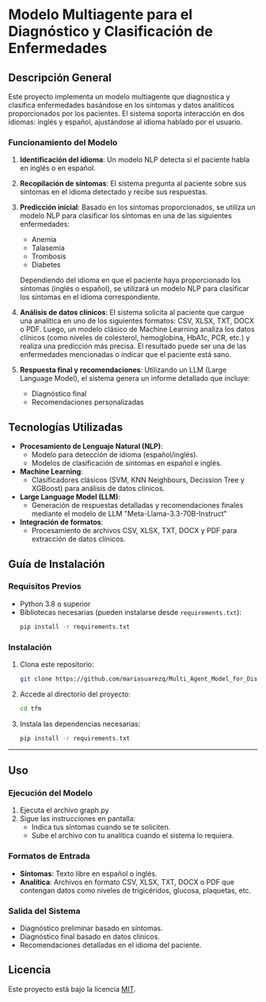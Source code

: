 # Modelo Multiagente para el Diagnóstico y Clasificación de Enfermedades

## Descripción General
Este proyecto implementa un modelo multiagente que diagnostica y clasifica enfermedades basándose en los síntomas y datos analíticos proporcionados por los pacientes. El sistema soporta interacción en dos idiomas: inglés y español, ajustándose al idioma hablado por el usuario.

### Funcionamiento del Modelo
1. **Identificación del idioma**: Un modelo NLP detecta si el paciente habla en inglés o en español.
2. **Recopilación de síntomas**: El sistema pregunta al paciente sobre sus síntomas en el idioma detectado y recibe sus respuestas.
3. **Predicción inicial**: Basado en los síntomas proporcionados, se utiliza un modelo NLP para clasificar los síntomas en una de las siguientes enfermedades:
   - Anemia
   - Talasemia
   - Trombosis
   - Diabetes

    Dependiendo del idioma en que el paciente haya proporcionado los síntomas (inglés o español), se utilizará un modelo NLP para clasificar los síntomas en el idioma correspondiente.

4. **Análisis de datos clínicos**: El sistema solicita al paciente que cargue una analítica en uno de los siguientes formatos: CSV, XLSX, TXT, DOCX o PDF. Luego, un modelo clásico de Machine Learning analiza los datos clínicos (como niveles de colesterol, hemoglobina, HbA1c, PCR, etc.) y realiza una predicción más precisa. El resultado puede ser una de las enfermedades mencionadas o indicar que el paciente está sano.

5. **Respuesta final y recomendaciones**: Utilizando un LLM (Large Language Model), el sistema genera un informe detallado que incluye:
   - Diagnóstico final
   - Recomendaciones personalizadas


## Tecnologías Utilizadas
- **Procesamiento de Lenguaje Natural (NLP)**:
  - Modelo para detección de idioma (español/inglés).
  - Modelos de clasificación de síntomas en español e inglés.
- **Machine Learning**:
  - Clasificadores clásicos (SVM, KNN Neighbours, Decission Tree y XGBoost) para análisis de datos clínicos.
- **Large Language Model (LLM)**:
  - Generación de respuestas detalladas y recomendaciones finales mediante el modelo de LLM "Meta-Llama-3.3-70B-Instruct"
- **Integración de formatos**:
  - Procesamiento de archivos CSV, XLSX, TXT, DOCX y PDF para extracción de datos clínicos.


## Guía de Instalación
### Requisitos Previos
- Python 3.8 o superior
- Bibliotecas necesarias (pueden instalarse desde `requirements.txt`):
  ```bash
  pip install -r requirements.txt
  ```

### Instalación
1. Clona este repositorio:
   ```bash
   git clone https://github.com/mariasuarezq/Multi_Agent_Model_for_Disease_Diagnosis_and_Classification
   ```
2. Accede al directorio del proyecto:
   ```bash
   cd tfm
   ```
3. Instala las dependencias necesarias:
   ```bash
   pip install -r requirements.txt
   ```

---

## Uso
### Ejecución del Modelo
1. Ejecuta el archivo graph.py
2. Sigue las instrucciones en pantalla:
   - Indica tus síntomas cuando se te soliciten.
   - Sube el archivo con tu analítica cuando el sistema lo requiera.

### Formatos de Entrada
- **Síntomas**: Texto libre en español o inglés.
- **Analítica**: Archivos en formato CSV, XLSX, TXT, DOCX o PDF que contengan datos como niveles de trigicéridos, glucosa, plaquetas, etc.

### Salida del Sistema
- Diagnóstico preliminar basado en síntomas.
- Diagnóstico final basado en datos clínicos.
- Recomendaciones detalladas en el idioma del paciente.



## Licencia
Este proyecto está bajo la licencia [MIT](LICENSE).



  